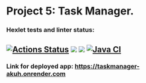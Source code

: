 # Project 5: Task Manager.

### Hexlet tests and linter status:
[![Actions Status](https://github.com/salvadorrus/java-project-99/actions/workflows/hexlet-check.yml/badge.svg)](https://github.com/salvadorrus/java-project-99/actions)
<a href="https://codeclimate.com/github/salvadorrus/java-project-99/maintainability"><img src="https://api.codeclimate.com/v1/badges/a9aebfd0a13ff69ff398/maintainability" /></a>
<a href="https://codeclimate.com/github/salvadorrus/java-project-99/test_coverage"><img src="https://api.codeclimate.com/v1/badges/a9aebfd0a13ff69ff398/test_coverage" /></a>
[![Java CI](https://github.com/salvadorrus/java-project-99/actions/workflows/main.yml/badge.svg)](https://github.com/salvadorrus/java-project-99/actions/workflows/main.yml)
---
### Link for deployed app: https://taskmanager-akuh.onrender.com
